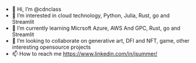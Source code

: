 - 👋 Hi, I’m @cdnclass
- 👀 I’m interested in cloud technology, Python, Julia, Rust, go and Streamlit
- 🌱 I’m currently learning Micrsoft Azure, AWS And GPC, Rust, go and Streamlit
- 💞️ I’m looking to collaborate on generative art, DFI and NFT, game, other interesting opensource projects
- 📫 How to reach me https://www.linkedin.com/in/jsummer/

<!---
cdnclass/cdnclass is a ✨ special ✨ repository because its `README.md` (this file) appears on your GitHub profile.
You can click the Preview link to take a look at your changes.
--->
